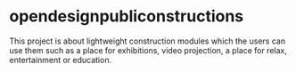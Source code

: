 # opendesignpubliconstructions
This project is about lightweight construction modules which the users can use them such as a place for exhibitions, video projection, a place for relax, entertainment or education.
